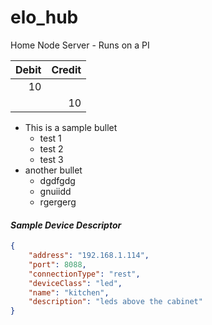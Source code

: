 ---
---

# elo_hub

Home Node Server - Runs on a PI



|Debit|Credit|
|----------------:|-----------------:|
|10||
||10|

- This is a sample bullet
    - test 1
    - test 2
    - test 3
- another bullet
    - dgdfgdg
    - gnuiidd
    - rgergerg
    

#### *Sample Device Descriptor*
```json
{
    "address": "192.168.1.114",
    "port": 8088,
    "connectionType": "rest",
    "deviceClass": "led",
    "name": "kitchen",
    "description": "leds above the cabinet"
}
```